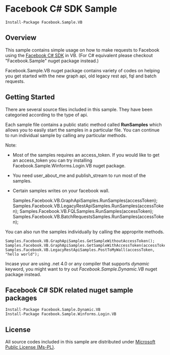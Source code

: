 # Facebook C# SDK Sample

    Install-Package Facebook.Sample.VB

## Overview
This sample contains simple usage on how to make requests to Facebook 
using the [Facebook C# SDK](http://facebooksdk.codeplex.com) in VB.
(For C# equivalent please checkout "Facebook.Sample" nuget package instead.)

Facebook.Sample.VB nuget package contains variety of codes on helping you 
get started with the new graph api, old legacy rest api, fql and batch
requests.

## Getting Started
There are several source files included in this sample. They have been
categoried according to the type of api.

Each sample file contains a public static method called **RunSamples** 
which allows you to easily start the samples in a particular file. 
You can continue to run individual sample by calling any particular methods.

Note: 
* Most of the samples requires an access_token. If you would like to get
  an access_token you can try installing Facebook.Sample.Winforms.Login.VB nuget
  package.
* You need user_about_me and publish_stream to run most of the samples.
* Certain samples writes on your facebook wall.

	Samples.Facebook.VB.GraphApiSamples.RunSamples(accessToken);
	Samples.Facebook.VB.LegacyRestApiSamples.RunSamples(accessToken);
	Samples.Facebook.VB.FQLSamples.RunSamples(accessToken);
	Samples.Facebook.VB.BatchRequestsSamples.RunSamples(accessToken);

You can also run the samples individually by calling the approprite methods.

	Samples.Facebook.VB.GraphApiSamples.GetSampleWithoutAccessToken();
	Samples.Facebook.VB.GraphApiSamples.GetSampleWithAccessToken(accessToken);
	Samples.Facebook.VB.LegacyRestApiSamples.PostToMyWall(accessToken, "hello world");

Incase your are using .net 4.0 or any compiler that supports *dynamic* keyword,
you might want to try out *Facebook.Sample.Dynamic.VB* nuget package instead.

## Facebook C# SDK related nuget sample packages

	Install-Package Facebook.Sample.Dynamic.VB
	Install-Package Facebook.Sample.Winforms.Login.VB

## License
All source codes included in this sample are distributed under 
[Microsoft Public License (Ms-PL)](http://facebooksdk.codeplex.com/license).
